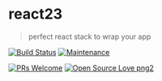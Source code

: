 # react23
> perfect react stack to wrap your app

[![Build Status](https://travis-ci.com/stackr23/react23.svg?branch=master)](https://travis-ci.com/stackr23/react23)
[![Maintenance][maintenance-img]][maintenance-url]  

[![PRs Welcome][pr-welcome]](http://makeapullrequest.com)
[![Open Source Love png2](https://badges.frapsoft.com/os/v2/open-source.png?v=103)](https://github.com/ellerbrock/open-source-badges/) 


[maintenance-img]: https://img.shields.io/badge/Maintained%3F-yes-green.svg
[maintenance-url]: https://GitHub.com/Doubleu23/tailored-react-env/graphs/commit-activity
[pr-welcome]: https://img.shields.io/badge/PRs-welcome-brightgreen.svg?style=flat-square
